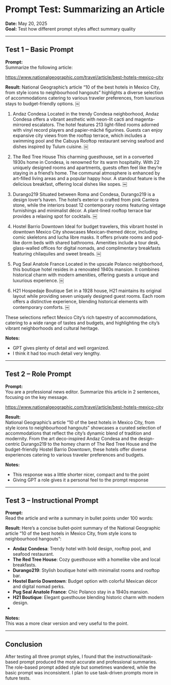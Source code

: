 # Prompt Test: Summarizing an Article

**Date:** May 20, 2025  
**Goal:** Test how different prompt styles affect summary quality

---

## Test 1 – Basic Prompt

**Prompt:**  
Summarize the following article:

https://www.nationalgeographic.com/travel/article/best-hotels-mexico-city

**Result:** 
National Geographic’s article “10 of the best hotels in Mexico City, from style icons to neighbourhood hangouts” highlights a diverse selection of accommodations catering to various traveler preferences, from luxurious stays to budget-friendly options. ￼

1. Andaz Condesa
Located in the trendy Condesa neighborhood, Andaz Condesa offers a vibrant aesthetic with neon-lit cacti and magenta-mirrored escalators. The hotel features 213 light-filled rooms adorned with vinyl record players and papier-mâché figurines. Guests can enjoy expansive city views from the rooftop terrace, which includes a swimming pool and the Cabuya Rooftop restaurant serving seafood and dishes inspired by Tulum cuisine.  ￼

2. The Red Tree House
This charming guesthouse, set in a converted 1930s home in Condesa, is renowned for its warm hospitality. With 22 uniquely designed rooms and apartments, guests often feel like they’re staying in a friend’s home. The communal atmosphere is enhanced by art-filled living areas and a popular happy hour. A standout feature is the delicious breakfast, offering local dishes like sopes.  ￼

3. Durango219
Situated between Roma and Condesa, Durango219 is a design lover’s haven. The hotel’s exterior is crafted from pink Cantera stone, while the interiors boast 12 contemporary rooms featuring vintage furnishings and minimalist décor. A plant-lined rooftop terrace bar provides a relaxing spot for cocktails.  ￼

4. Hostel Barrio Downtown
Ideal for budget travelers, this vibrant hostel in downtown Mexico City showcases Mexican-themed décor, including comic skeletons and lucha libre masks. It offers private rooms and pod-like dorm beds with shared bathrooms. Amenities include a tour desk, glass-walled offices for digital nomads, and complimentary breakfasts featuring chilaquiles and sweet breads.  ￼

5. Pug Seal Anatole France
Located in the upscale Polanco neighborhood, this boutique hotel resides in a renovated 1940s mansion. It combines historical charm with modern amenities, offering guests a unique and luxurious experience.  ￼

6. H21 Hospedaje Boutique
Set in a 1928 house, H21 maintains its original layout while providing seven uniquely designed guest rooms. Each room offers a distinctive experience, blending historical elements with contemporary comforts.  ￼

These selections reflect Mexico City’s rich tapestry of accommodations, catering to a wide range of tastes and budgets, and highlighting the city’s vibrant neighborhoods and cultural heritage.

**Notes:**  
- GPT gives plenty of detail and well organized. 
- I think it had too much detail very lengthy.

---

## Test 2 – Role Prompt

**Prompt:**  
You are a professional news editor. Summarize this article in 2 sentences, focusing on the key message.

https://www.nationalgeographic.com/travel/article/best-hotels-mexico-city

**Result:**  
National Geographic’s article “10 of the best hotels in Mexico City, from style icons to neighbourhood hangouts” showcases a curated selection of accommodations that reflect the city’s dynamic blend of tradition and modernity. From the art deco-inspired Andaz Condesa and the design-centric Durango219 to the homey charm of The Red Tree House and the budget-friendly Hostel Barrio Downtown, these hotels offer diverse experiences catering to various traveler preferences and budgets.

**Notes:**  
- This response was a little shorter nicer, compact and to the point
- Giving GPT a role gives it a personal feel to the prompt response

---

## Test 3 – Instructional Prompt

**Prompt:**  
Read the article and write a summary in bullet points under 100 words:

**Result:**
Here’s a concise bullet-point summary of the National Geographic article “10 of the best hotels in Mexico City, from style icons to neighbourhood hangouts”:

- **Andaz Condesa**: Trendy hotel with bold design, rooftop pool, and seafood restaurant.  
- **The Red Tree House**: Cozy guesthouse with a homelike vibe and local breakfasts.  
- **Durango219**: Stylish boutique hotel with minimalist rooms and rooftop bar.  
- **Hostel Barrio Downtown**: Budget option with colorful Mexican décor and digital nomad perks.  
- **Pug Seal Anatole France**: Chic Polanco stay in a 1940s mansion.  
- **H21 Boutique**: Elegant guesthouse blending historic charm with modern design.
- 
**Notes:**  
  This was a more clear version and very useful to the point.

---

## Conclusion
After testing all three prompt styles, I found that the instructional/task-based prompt produced the most accurate and professional summaries. The role-based prompt added style but sometimes wandered, while the basic prompt was inconsistent. I plan to use task-driven prompts more in future tests.
